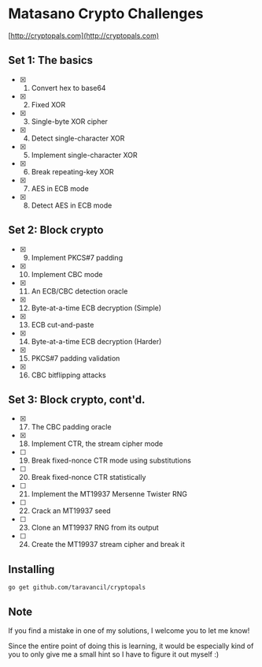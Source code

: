# Matasano Crypto Challenges
[http://cryptopals.com](http://cryptopals.com)

## Set 1: The basics
- [x] 1. Convert hex to base64
- [x] 2. Fixed XOR
- [x] 3. Single-byte XOR cipher
- [x] 4. Detect single-character XOR
- [x] 5. Implement single-character XOR
- [x] 6. Break repeating-key XOR
- [x] 7. AES in ECB mode
- [x] 8. Detect AES in ECB mode

## Set 2: Block crypto
- [x] 9. Implement PKCS#7 padding
- [x] 10. Implement CBC mode
- [x] 11. An ECB/CBC detection oracle
- [x] 12. Byte-at-a-time ECB decryption (Simple)
- [x] 13. ECB cut-and-paste
- [x] 14. Byte-at-a-time ECB decryption (Harder)
- [x] 15. PKCS#7 padding validation
- [x] 16. CBC bitflipping attacks

## Set 3: Block crypto, cont'd.
- [x] 17. The CBC padding oracle
- [x] 18. Implement CTR, the stream cipher mode
- [ ] 19. Break fixed-nonce CTR mode using substitutions
- [ ] 20. Break fixed-nonce CTR statistically
- [ ] 21. Implement the MT19937 Mersenne Twister RNG
- [ ] 22. Crack an MT19937 seed
- [ ] 23. Clone an MT19937 RNG from its output
- [ ] 24. Create the MT19937 stream cipher and break it



## Installing
`go get github.com/taravancil/cryptopals`

## Note
If you find a mistake in one of my solutions, I welcome you to let me know! 

Since the entire point of doing this is learning, it would be especially kind of you to only give me a small hint so I have to figure it out myself :) 
